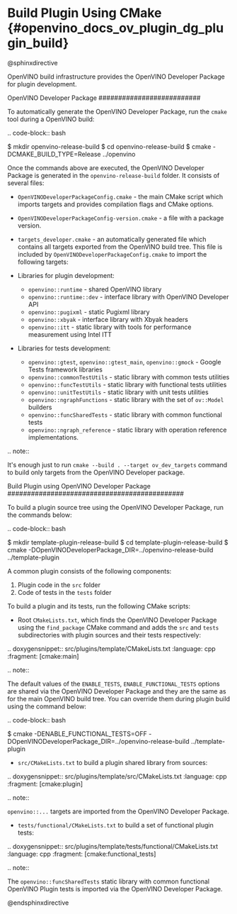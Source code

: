 # Build Plugin Using CMake {#openvino_docs_ov_plugin_dg_plugin_build}

@sphinxdirective

OpenVINO build infrastructure provides the OpenVINO Developer Package for plugin development.

OpenVINO Developer Package
##########################

To automatically generate the OpenVINO Developer Package, run the ``cmake`` tool during a OpenVINO build:

.. code-block:: bash 

   $ mkdir openvino-release-build
   $ cd openvino-release-build
   $ cmake -DCMAKE_BUILD_TYPE=Release ../openvino

Once the commands above are executed, the OpenVINO Developer Package is generated in the ``openvino-release-build`` folder. It consists of several files:

* ``OpenVINODeveloperPackageConfig.cmake`` - the main CMake script which imports targets and provides compilation flags and CMake options.
* ``OpenVINODeveloperPackageConfig-version.cmake`` - a file with a package version.
* ``targets_developer.cmake`` - an automatically generated file which contains all targets exported from the OpenVINO build tree. This file is included by ``OpenVINODeveloperPackageConfig.cmake`` to import the following targets:

* Libraries for plugin development:

   * ``openvino::runtime`` - shared OpenVINO library
   * ``openvino::runtime::dev`` - interface library with OpenVINO Developer API
   * ``openvino::pugixml`` - static Pugixml library
   * ``openvino::xbyak`` - interface library with Xbyak headers
   * ``openvino::itt`` - static library with tools for performance measurement using Intel ITT

* Libraries for tests development:

   * ``openvino::gtest``, ``openvino::gtest_main``, ``openvino::gmock`` - Google Tests framework libraries
   * ``openvino::commonTestUtils`` - static library with common tests utilities 
   * ``openvino::funcTestUtils`` - static library with functional tests utilities 
   * ``openvino::unitTestUtils`` - static library with unit tests utilities 
   * ``openvino::ngraphFunctions`` - static library with the set of ``ov::Model`` builders
   * ``openvino::funcSharedTests`` - static library with common functional tests
   * ``openvino::ngraph_reference`` - static library with operation reference implementations.

.. note::  
   
   It's enough just to run ``cmake --build . --target ov_dev_targets`` command to build only targets from the OpenVINO Developer package.

Build Plugin using OpenVINO Developer Package
#############################################

To build a plugin source tree using the OpenVINO Developer Package, run the commands below:

.. code-block:: bash 

   $ mkdir template-plugin-release-build
   $ cd template-plugin-release-build
   $ cmake -DOpenVINODeveloperPackage_DIR=../openvino-release-build ../template-plugin


A common plugin consists of the following components:

1. Plugin code in the ``src`` folder
2. Code of tests in the ``tests`` folder

To build a plugin and its tests, run the following CMake scripts:

- Root ``CMakeLists.txt``, which finds the OpenVINO Developer Package using the ``find_package`` CMake command and adds the ``src`` and ``tests`` subdirectories with plugin sources and their tests respectively:

.. doxygensnippet:: src/plugins/template/CMakeLists.txt
   :language: cpp
   :fragment: [cmake:main]

.. note:: 
      
   The default values of the ``ENABLE_TESTS``, ``ENABLE_FUNCTIONAL_TESTS`` options are shared via the OpenVINO Developer Package and they are the same as for the main OpenVINO build tree. You can override them during plugin build using the command below:

.. code-block:: bash 
   
   $ cmake -DENABLE_FUNCTIONAL_TESTS=OFF -DOpenVINODeveloperPackage_DIR=../openvino-release-build ../template-plugin


* ``src/CMakeLists.txt`` to build a plugin shared library from sources:

.. doxygensnippet:: src/plugins/template/src/CMakeLists.txt
   :language: cpp
   :fragment: [cmake:plugin]

.. note::  
      
   ``openvino::...`` targets are imported from the OpenVINO Developer Package.

* ``tests/functional/CMakeLists.txt`` to build a set of functional plugin tests:

.. doxygensnippet:: src/plugins/template/tests/functional/CMakeLists.txt
   :language: cpp
   :fragment: [cmake:functional_tests]

.. note::  
      
   The ``openvino::funcSharedTests`` static library with common functional OpenVINO Plugin tests is imported via the OpenVINO Developer Package.

@endsphinxdirective

